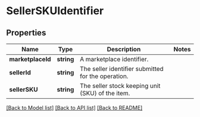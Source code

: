 # SellerSKUIdentifier

## Properties
Name | Type | Description | Notes
------------ | ------------- | ------------- | -------------
**marketplaceId** | **string** | A marketplace identifier. | 
**sellerId** | **string** | The seller identifier submitted for the operation. | 
**sellerSKU** | **string** | The seller stock keeping unit (SKU) of the item. | 

[[Back to Model list]](../README.md#documentation-for-models) [[Back to API list]](../README.md#documentation-for-api-endpoints) [[Back to README]](../README.md)


